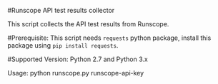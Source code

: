 #Runscope API test results collector

This script collects the API test results from Runscope.

#Prerequisite: 
This script needs `requests` python package, install this package using `pip install requests`.

#Supported Version:
Python 2.7 and Python 3.x

Usage:
python runscope.py runscope-api-key
